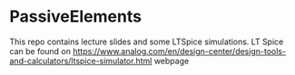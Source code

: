 # PassiveElements

This repo contains lecture slides and some LTSpice simulations. 
LT Spice can be found on https://www.analog.com/en/design-center/design-tools-and-calculators/ltspice-simulator.html webpage 
